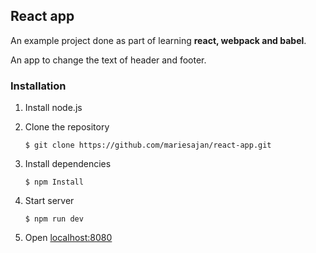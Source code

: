 ## React app

An example project done as part of learning **react, webpack and babel**.

An app to change the text of header and footer.

### Installation

1. Install node.js
2. Clone the repository

    ```
    $ git clone https://github.com/mariesajan/react-app.git
    ```

3. Install dependencies

    ```
    $ npm Install
    ```

4. Start server

    ```
    $ npm run dev
    ```

5. Open [localhost:8080](localhost:8080)
